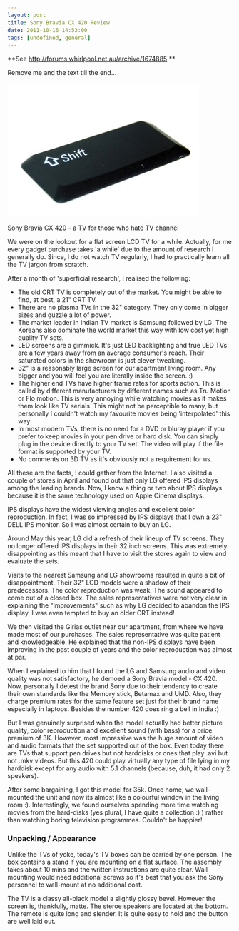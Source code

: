 ```yaml
---
layout: post
title: Sony Bravia CX 420 Review
date: 2011-10-16 14:53:00
tags: [undefined, general]
---
```


**See <http://forums.whirlpool.net.au/archive/1674885> ** 

Remove me and the text till the end...

<img src="/blog/img/shift-key.jpg" width="430" height="300" alt="Shift key" title="Shift key (photo by www.garrisonphoto.org/sxc)" class="alignright"/>

Sony Bravia CX 420 - a TV for those who hate TV channel

We were on the lookout for a flat screen LCD TV for a while. Actually, for me every gadget purchase takes 'a while' due to the amount of research I generally do. Since, I do not watch TV regularly, I had to practically learn all the TV jargon from scratch.

After a month of 'superficial research', I realised the following:

* The old CRT TV is completely out of the market. You might be able to find, at best, a 21" CRT TV.
* There are no plasma TVs in the 32" category. They only come in bigger sizes and guzzle a lot of power.
* The market leader in Indian TV market is Samsung followed by LG. The Koreans also dominate the world market this way with low cost yet high quality TV sets.
* LED screens are a gimmick. It's just LED backlighting and true LED TVs are a few years away from an average consumer's reach. Their saturated colors in the showroom is just clever tweaking.
* 32" is a reasonably large screen for our apartment living room. Any bigger and you will feel you are literally inside the screen. :)
* The higher end TVs have higher frame rates for sports action. This is called by different manufacturers by different names such as Tru Motion or Flo motion. This is very annoying while watching movies as it makes them look like TV serials. This might not be perceptible to many, but personally I couldn't watch my favourite movies being 'interpolated' this way
* In most modern TVs, there is no need for a DVD or bluray player if you prefer to keep movies in your pen drive or hard disk. You can simply plug in the device directly to your TV set. The video will play if the file format is supported by your TV.
* No comments on 3D TV as it's obviously not a requirement for us.


All these are the facts, I could gather from the Internet. I also visited a couple of stores in April and found out that only LG offered IPS displays among the leading brands. Now, I know a thing or two about IPS displays because it is the same technology used on Apple Cinema displays. 

IPS displays have the widest viewing angles and excellent color reproduction. In fact, I was so impressed by IPS displays that I own a 23" DELL IPS monitor. So I was almost certain to buy an LG.

Around May this year, LG did a refresh of their lineup of TV screens. They no longer offered IPS displays in their 32 inch screens. This was extremely disappointing as this meant that I have to visit the stores again to view and evaluate the sets.

Visits to the nearest Samsung and LG showrooms resulted in quite a bit of disappointment. Their 32" LCD models were a shadow of their predecessors. The color reproduction was weak. The sound appeared to come out of a closed box. The sales representatives were not very clear in explaining the "improvements" such as why LG decided to abandon the IPS display. I was even tempted to buy an older CRT instead!

We then visited the Girias outlet near our apartment, from where we have made most of our purchases. The sales representative was quite patient and knowledgeable. He explained that the non-IPS displays have been improving in the past couple of years and the color reproduction was almost at par.

When I explained to him that I found the LG and Samsung audio and video quality was not satisfactory, he demoed a Sony Bravia model - CX 420. Now, personally I detest the brand Sony due to their tendency to create their own standards like the Memory stick, Betamax and UMD. Also, they charge premium rates for the same feature set just for their brand name especially in laptops. Besides the number 420 does ring a bell in India :)

But I was genuinely surprised when the model actually had better picture quality, color reproduction and excellent sound (with bass) for a price premium of 3K. However, most impressive was the huge amount of video and audio formats that the set supported out of the box. Even today there are TVs that support pen drives but not harddisks or ones that play .avi but not .mkv videos. But this 420 could play virtually any type of file lying in my harddisk except for any audio with 5.1 channels (because, duh, it had only 2 speakers).

After some bargaining, I got this model for 35k. Once home, we wall-mounted the unit and now its almost like a colourful window in the living room :). Interestingly, we found ourselves spending more time watching movies from the hard-disks (yes plural, I have quite a collection :) ) rather than watching boring television programmes. Couldn't be happier!

### Unpacking / Appearance 

Unlike the TVs of yoke, today's TV boxes can be carried by one person. The box contains a stand if you are mounting on a flat surface. The assembly takes about 10 mins and the written instructions are quite clear. Wall mounting would need additional screws so it's best that you ask the Sony personnel to wall-mount at no additional cost.

The TV is a classy all-black model a slightly glossy bevel. However the screen is, thankfully, matte. The steroe speakers are located at the bottom. The remote is quite long and slender. It is quite easy to hold and the button are well laid out.  
